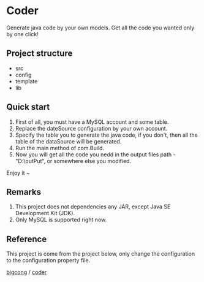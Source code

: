 # Coder
Generate java code by your own models. Get all the code you wanted only by one click!

## Project structure 
* src
* config
* template
* lib


## Quick start
1. First of all, you must have a MySQL account and some table.
2. Replace the dateSource configuration by your own account.
3. Specify the table you to generate the java code, if you don't, then all the table of the dataSource will be generated.
4. Run the main method of com.Build.
5. Now you will get all the code you nedd in the output files path - "D:\outPut", or somewhere else you modified.

Enjoy it ~

## Remarks
1. This project does not dependencies any JAR, except Java SE Development Kit (JDK).
2. Only MySQL is supported right now.

## Reference
This project is come from the project below, only change the configuration to the configuration property file.

[bigcong](https://github.com/bigcong) / [coder](https://github.com/bigcong/coder "代码生成器")

